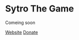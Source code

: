 # Sytro The Game

Comeing soon

[Website](https://www.thezone.repl.co)
[Donate](https://www.paypal.com/donate/?hosted_button_id=BSZ4GPYGCKC28)
